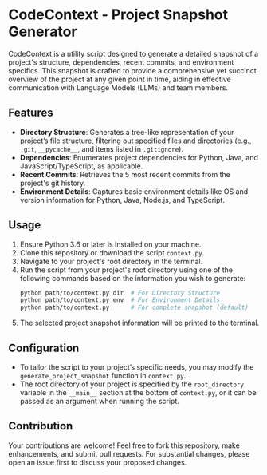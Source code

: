 # CodeContext - Project Snapshot Generator

CodeContext is a utility script designed to generate a detailed snapshot of a project's structure, dependencies, recent commits, and environment specifics. This snapshot is crafted to provide a comprehensive yet succinct overview of the project at any given point in time, aiding in effective communication with Language Models (LLMs) and team members.

## Features

- **Directory Structure**: Generates a tree-like representation of your project’s file structure, filtering out specified files and directories (e.g., `.git`, `__pycache__`, and items listed in `.gitignore`).
- **Dependencies**: Enumerates project dependencies for Python, Java, and JavaScript/TypeScript, as applicable.
- **Recent Commits**: Retrieves the 5 most recent commits from the project's git history.
- **Environment Details**: Captures basic environment details like OS and version information for Python, Java, Node.js, and TypeScript.

## Usage

1. Ensure Python 3.6 or later is installed on your machine.
2. Clone this repository or download the script `context.py`.
3. Navigate to your project's root directory in the terminal.
4. Run the script from your project's root directory using one of the following commands based on the information you wish to generate:
    ```bash
    python path/to/context.py dir  # For Directory Structure
    python path/to/context.py env  # For Environment Details
    python path/to/context.py      # For complete snapshot (default)
    ```
5. The selected project snapshot information will be printed to the terminal.

## Configuration

- To tailor the script to your project’s specific needs, you may modify the `generate_project_snapshot` function in `context.py`.
- The root directory of your project is specified by the `root_directory` variable in the `__main__` section at the bottom of `context.py`, or it can be passed as an argument when running the script.

## Contribution

Your contributions are welcome! Feel free to fork this repository, make enhancements, and submit pull requests. For substantial changes, please open an issue first to discuss your proposed changes.